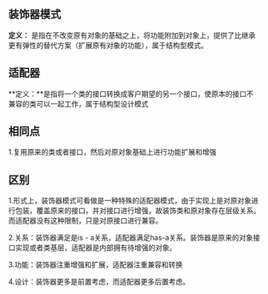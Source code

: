 ## 装饰器模式

**定义：** 是指在不改变原有对象的基础之上，将功能附加到对象上，提供了比继承更有弹性的替代方案（扩展原有对象的功能），属于结构型模式。



## 适配器

**定义：**是指将一个类的接口转换成客户期望的另一个接口，使原本的接口不兼容的类可以一起工作，属于结构型设计模式



## 相同点

1.复用原来的类或者接口，然后对原对象基础上进行功能扩展和增强



## 区别

1.形式上，装饰器模式可看做是一种特殊的适配器模式，由于实现上是对原对象进行包装，覆盖原来的接口，并对接口进行增强，故装饰类和原对象存在层级关系。而适配器没有这种限制，只是对原接口进行兼容。

2.关系：装饰器满足是is - a关系，适配器满足has-a关系。装饰器是原来的对象接口实现或者类基层，适配器是内部拥有待增强的对象。

3.功能：装饰器注重增强和扩展，适配器注重兼容和转换

4.设计：装饰器更多是前置考虑，而适配器更多后置考虑。